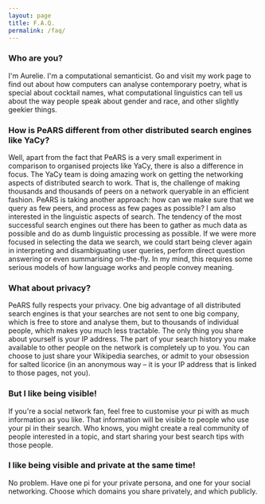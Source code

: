 ```yaml
---
layout: page
title: F.A.Q.
permalink: /faq/
---
```


### Who are you?

I'm Aurelie. I'm a computational semanticist. Go and visit my work page to find out about how computers can analyse contemporary poetry, what is special about cocktail names, what computational linguistics can tell us about the way people speak about gender and race, and other slightly geekier things.

### How is PeARS different from other distributed search engines like YaCy?

Well, apart from the fact that PeARS is a very small experiment in comparison to organised projects like YaCy, there is also a difference in focus. The YaCy team is doing amazing work on getting the networking aspects of distributed search to work. That is, the challenge of making thousands and thousands of peers on a network queryable in an efficient fashion. PeARS is taking another approach: how can we make sure that we query as few peers, and process as few pages as possible? I am also interested in the linguistic aspects of search. The tendency of the most successful search engines out there has been to gather as much data as possible and do as dumb linguistic processing as possible. If we were more focused in selecting the data we search, we could start being clever again in interpreting and disambiguating user queries, perform direct question answering or even summarising on-the-fly. In my mind, this requires some serious models of how language works and people convey meaning.

### What about privacy?

PeARS fully respects your privacy. One big advantage of all distributed search engines is that your searches are not sent to one big company, which is free to store and analyse them, but to thousands of individual people, which makes you much less tractable. The only thing you share about yourself is your IP address. The part of your search history you make available to other people on the network is completely up to you. You can choose to just share your Wikipedia searches, or admit to your obsession for salted licorice (in an anonymous way – it is your IP address that is linked to those pages, not you).

### But I like being visible!

If you're a social network fan, feel free to customise your pi with as much information as you like. That information will be visible to people who use your pi in their search. Who knows, you might create a real community of people interested in a topic, and start sharing your best search tips with those people.

### I like being visible and private at the same time!

No problem. Have one pi for your private persona, and one for your social networking. Choose which domains you share privately, and which publicly.
